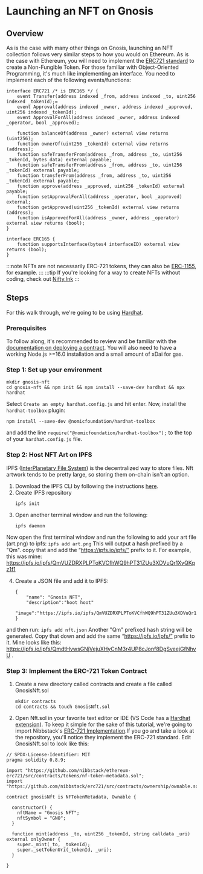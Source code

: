 ---
---

# Launching an NFT on Gnosis

## Overview

As is the case with many other things on Gnosis, launching an NFT collection follows very similar steps to how you would on Ethereum. As is the case with Ethereum, you will need to implement the [ERC721 standard](https://eips.ethereum.org/EIPS/eip-721) to create a Non-Fungible Token. For those familiar with Object-Oriented Programming, it's much like implementing an interface. You need to implement each of the following events/functions:

```
interface ERC721 /* is ERC165 */ {
    event Transfer(address indexed _from, address indexed _to, uint256 indexed _tokenId);=
    event Approval(address indexed _owner, address indexed _approved, uint256 indexed _tokenId);
    event ApprovalForAll(address indexed _owner, address indexed _operator, bool _approved);

    function balanceOf(address _owner) external view returns (uint256);
    function ownerOf(uint256 _tokenId) external view returns (address);
    function safeTransferFrom(address _from, address _to, uint256 _tokenId, bytes data) external payable;
    function safeTransferFrom(address _from, address _to, uint256 _tokenId) external payable;
    function transferFrom(address _from, address _to, uint256 _tokenId) external payable;
    function approve(address _approved, uint256 _tokenId) external payable;
    function setApprovalForAll(address _operator, bool _approved) external;
    function getApproved(uint256 _tokenId) external view returns (address);
    function isApprovedForAll(address _owner, address _operator) external view returns (bool);
}

interface ERC165 {
    function supportsInterface(bytes4 interfaceID) external view returns (bool);
}
```
:::note
NFTs are not necessarily ERC-721 tokens, they can also be [ERC-1155](https://eips.ethereum.org/EIPS/eip-1155), for example.
:::
:::tip
If you're looking for a way to create NFTs without coding, check out [Nifty.Ink](https://nifty.ink/explore)
:::

## Steps
For this walk through, we're going to be using [Hardhat](https://hardhat.org/).

### Prerequisites 
To follow along, it's recommended to review and be familiar with the [documentation on deploying a contract](/developers/building/first-contract).
You will also need to have a working Node.js >=16.0 installation and a small amount of xDai for gas.


### Step 1: Set up your environment
```
mkdir gnosis-nft
cd gnosis-nft && npm init && npm install --save-dev hardhat && npx hardhat
```
Select `Create an empty hardhat.config.js` and hit enter.
Now, install the `hardhat-toolbox` plugin:
```
npm install --save-dev @nomicfoundation/hardhat-toolbox
```
and add the line `require("@nomicfoundation/hardhat-toolbox");` to the top of your `hardhat.config.js` file.

### Step 2: Host NFT Art on IPFS
IPFS ([InterPlanetary File System](https://en.wikipedia.org/wiki/InterPlanetary_File_System)) is the decentralized way to store files. Nft artwork tends to be pretty large, so storing them on-chain isn't an option. 
1. Download the IPFS CLI by following the instructions [here](https://ipfs.tech/#install).
2. Create IPFS repository
    ```
    ipfs init
    ```
3. Open another terminal window and run the following:
    ```
    ipfs daemon
    ```
Now open the first terminal window and run the following to add your art file (art.png) to ipfs:
    ```
    ipfs add art.png
    ```
This will output a hash prefixed by a "Qm". copy that and add the “https://ipfs.io/ipfs/” prefix to it. For example, this was mine: https://ipfs.io/ipfs/QmVUZDRXPLPToKVCfhWQ9hPT31ZUu3XDVuQr1XvQKqz1f1

4. Create a JSON file and add it to IPFS:
    ```
    {
        "name": "Gnosis NFT",
        "description":"hoot hoot"
        "image":"https://ipfs.io/ipfs/QmVUZDRXPLPToKVCfhWQ9hPT31ZUu3XDVuQr1XvQKqz1f1",
    }
    ```
and then run:
    ```
    ipfs add nft.json
    ```
Another "Qm" prefixed hash string will be generated. Copy that down and add the same “https://ipfs.io/ipfs/” prefix to it. Mine looks like this: https://ipfs.io/ipfs/QmdtHvwsGNjVejuXHyCnM3r4UP8cJonf8DgSveejGfNhvU .

### Step 3: Implement the ERC-721 Token Contract
1. Create a new directory called contracts and create a file called GnosisNft.sol
    ```
    mkdir contracts
    cd contracts && touch GnosisNft.sol
    ```
2. Open Nft.sol in your favorite text editor or IDE (VS Code has a [Hardhat extension](https://hardhat.org/hardhat-vscode/docs/overview)).
To keep it simple for the sake of this tutorial, we're going to import Nibbstack's [ERC-721 Implementation](https://github.com/nibbstack/erc721).If you go and take a look at the repository, you'll notice they implement the ERC-721 standard. Edit GnosisNft.sol to look like this:
```
// SPDX-License-Identifier: MIT
pragma solidity 0.8.9;
 
import "https://github.com/nibbstack/ethereum-erc721/src/contracts/tokens/nf-token-metadata.sol";
import "https://github.com/nibbstack/erc721/src/contracts/ownership/ownable.sol";
 
contract gnosisNft is NFTokenMetadata, Ownable {
 
  constructor() {
    nftName = "Gnosis NFT";
    nftSymbol = "GNO";
  }
 
  function mint(address _to, uint256 _tokenId, string calldata _uri) external onlyOwner {
    super._mint(_to, _tokenId);
    super._setTokenUri(_tokenId, _uri);
  }
 
}
```